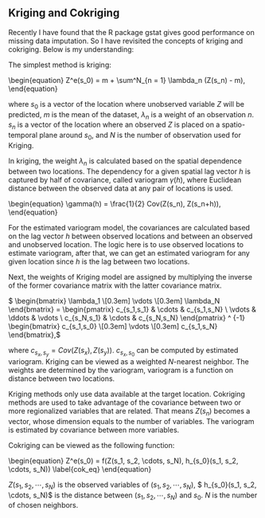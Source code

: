 <script src="https://cdn.mathjax.org/mathjax/latest/MathJax.js?config=TeX-AMS-MML_HTMLorMML" type="text/javascript"></script> <script type="text/x-mathjax-config"> MathJax.Hub.Config({ tex2jax: { skipTags: ['script', 'noscript', 'style', 'textarea', 'pre'], inlineMath: [['$','$']] } }); </script> 

## Kriging and Cokriging


Recently I have found that the R package gstat gives good performance on missing data imputation. So I have revisited the concepts of kriging and cokriging. Below is my understanding:


The simplest method is kriging:

\begin{equation}
    Z^e(s_0) = m + \sum^N_{n = 1} \lambda_n (Z(s_n) - m),
\end{equation}

where $s_0$ is a vector of the location where unobserved variable $Z$ will be predicted, $m$ is the mean of the dataset, $\lambda_n$ is a weight of an observation $n$. $s_n$ is a vector of the location where an observed $Z$ is placed on a spatio-temporal plane around $s_0$, and $N$ is the number of observation used for Kriging. 

In kriging, the weight $\lambda_n$ is calculated based on the spatial dependence between two locations. The dependency for a given spatial lag vector $h$ is captured by half of covariance, called variogram $\gamma(h)$, where Euclidean distance between the observed data at any pair of locations is used. 

\begin{equation}
    \gamma(h) = \frac{1}{2} Cov(Z(s_n), Z(s_n+h)),
\end{equation}

For the estimated variogram model, the covariances are calculated based on the lag vector $h$ between observed locations and between an observed and unobserved location. The logic here is to use observed locations to estimate variogram, after that, we can get an estimated variogram for any given location since $h$ is the lag between two locations.


 Next, the weights of Kriging model are assigned by multiplying the inverse of the former covariance matrix with the latter covariance matrix.
 
 $    \begin{bmatrix}
   \lambda_1       \\[0.3em]
   \vdots \\[0.3em]
   \lambda_N
     \end{bmatrix}  =  \begin{pmatrix}
  c_{s_1,s_1}  & \cdots & c_{s_1,s_N} \\
  \vdots  & \ddots & \vdots  \\
  c_{s_N,s_1}  & \cdots & c_{s_N,s_N} 
 \end{pmatrix} ^ {-1}      \begin{bmatrix}
  c_{s_1,s_0}       \\[0.3em]
   \vdots \\[0.3em]
  c_{s_1,s_N} 
     \end{bmatrix},$
 
 where $c_{s_x,s_y} = Cov(Z(s_x), Z(s_y))$. $c_{s_x,s_0}$ can be computed by estimated variogram. Kriging can be viewed as a weighted $N$-nearest neighbor. The weights are determined by the variogram, variogram is a function on distance between two locations.
 
Kriging methods only use data available at the target location. Cokriging methods are used to take advantage of the covariance between two or more regionalized variables that are related. That means $Z(s_n)$ becomes a vector, whose dimension equals to the number of variables. The variogram is estimated by covariance between more variables.

Cokriging can be viewed as the following function:

\begin{equation}
    Z^e(s_0) = f(Z(s_1, s_2, \cdots, s_N), h_{s_0}(s_1, s_2, \cdots, s_N))
    \label{cok_eq}
\end{equation}

$Z(s_1, s_2, \cdots, s_N)$ is the observed variables of $(s_1, s_2, \cdots, s_N)$, $ h_{s_0}(s_1, s_2, \cdots, s_N)$ is the distance between $(s_1, s_2, \cdots, s_N)$ and $s_0$. $N$ is the number of chosen neighbors.
